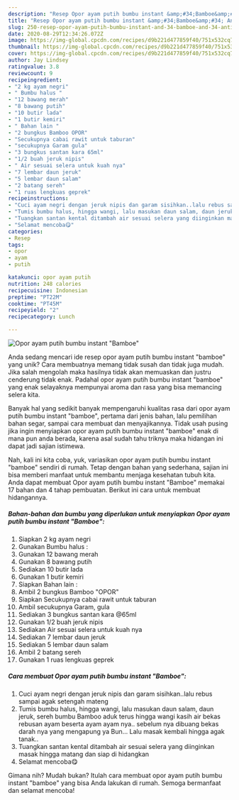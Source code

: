 ```yaml
---
description: "Resep Opor ayam putih bumbu instant &amp;#34;Bamboe&amp;#34; Anti Gagal"
title: "Resep Opor ayam putih bumbu instant &amp;#34;Bamboe&amp;#34; Anti Gagal"
slug: 250-resep-opor-ayam-putih-bumbu-instant-and-34-bamboe-and-34-anti-gagal
date: 2020-08-29T12:34:26.072Z
image: https://img-global.cpcdn.com/recipes/d9b221d477859f40/751x532cq70/opor-ayam-putih-bumbu-instant-bamboe-foto-resep-utama.jpg
thumbnail: https://img-global.cpcdn.com/recipes/d9b221d477859f40/751x532cq70/opor-ayam-putih-bumbu-instant-bamboe-foto-resep-utama.jpg
cover: https://img-global.cpcdn.com/recipes/d9b221d477859f40/751x532cq70/opor-ayam-putih-bumbu-instant-bamboe-foto-resep-utama.jpg
author: Jay Lindsey
ratingvalue: 3.8
reviewcount: 9
recipeingredient:
- "2 kg ayam negri"
- " Bumbu halus "
- "12 bawang merah"
- "8 bawang putih"
- "10 butir lada"
- "1 butir kemiri"
- " Bahan lain "
- "2 bungkus Bamboo OPOR"
- "Secukupnya cabai rawit untuk taburan"
- "secukupnya Garam gula"
- "3 bungkus santan kara 65ml"
- "1/2 buah jeruk nipis"
- " Air sesuai selera untuk kuah nya"
- "7 lembar daun jeruk"
- "5 lembar daun salam"
- "2 batang sereh"
- "1 ruas lengkuas geprek"
recipeinstructions:
- "Cuci ayam negri dengan jeruk nipis dan garam sisihkan..lalu rebus sampai agak setengah mateng"
- "Tumis bumbu halus, hingga wangi, lalu masukan daun salam, daun jeruk, sereh bumbu Bamboo aduk terus hingga wangi kasih air bekas rebusan ayam beserta ayam ayam nya.. sebelum nya dibuang bekas darah nya yang mengapung ya Bun... Lalu masak kembali hingga agak tanak.."
- "Tuangkan santan kental ditambah air sesuai selera yang diinginkan masak hingga matang dan siap di hidangkan"
- "Selamat mencoba😋"
categories:
- Resep
tags:
- opor
- ayam
- putih

katakunci: opor ayam putih 
nutrition: 248 calories
recipecuisine: Indonesian
preptime: "PT22M"
cooktime: "PT45M"
recipeyield: "2"
recipecategory: Lunch

---
```



![Opor ayam putih bumbu instant &#34;Bamboe&#34;](https://img-global.cpcdn.com/recipes/d9b221d477859f40/751x532cq70/opor-ayam-putih-bumbu-instant-bamboe-foto-resep-utama.jpg)

Anda sedang mencari ide resep opor ayam putih bumbu instant &#34;bamboe&#34; yang unik? Cara membuatnya memang tidak susah dan tidak juga mudah. Jika salah mengolah maka hasilnya tidak akan memuaskan dan justru cenderung tidak enak. Padahal opor ayam putih bumbu instant &#34;bamboe&#34; yang enak selayaknya mempunyai aroma dan rasa yang bisa memancing selera kita.

Banyak hal yang sedikit banyak mempengaruhi kualitas rasa dari opor ayam putih bumbu instant &#34;bamboe&#34;, pertama dari jenis bahan, lalu pemilihan bahan segar, sampai cara membuat dan menyajikannya. Tidak usah pusing jika ingin menyiapkan opor ayam putih bumbu instant &#34;bamboe&#34; enak di mana pun anda berada, karena asal sudah tahu triknya maka hidangan ini dapat jadi sajian istimewa.




Nah, kali ini kita coba, yuk, variasikan opor ayam putih bumbu instant &#34;bamboe&#34; sendiri di rumah. Tetap dengan bahan yang sederhana, sajian ini bisa memberi manfaat untuk membantu menjaga kesehatan tubuh kita. Anda dapat membuat Opor ayam putih bumbu instant &#34;Bamboe&#34; memakai 17 bahan dan 4 tahap pembuatan. Berikut ini cara untuk membuat hidangannya.

<!--inarticleads1-->

##### Bahan-bahan dan bumbu yang diperlukan untuk menyiapkan Opor ayam putih bumbu instant &#34;Bamboe&#34;:

1. Siapkan 2 kg ayam negri
1. Gunakan  Bumbu halus :
1. Gunakan 12 bawang merah
1. Gunakan 8 bawang putih
1. Sediakan 10 butir lada
1. Gunakan 1 butir kemiri
1. Siapkan  Bahan lain :
1. Ambil 2 bungkus Bamboo &#34;OPOR&#34;
1. Siapkan Secukupnya cabai rawit untuk taburan
1. Ambil secukupnya Garam, gula
1. Sediakan 3 bungkus santan kara @65ml
1. Gunakan 1/2 buah jeruk nipis
1. Sediakan  Air sesuai selera untuk kuah nya
1. Sediakan 7 lembar daun jeruk
1. Sediakan 5 lembar daun salam
1. Ambil 2 batang sereh
1. Gunakan 1 ruas lengkuas geprek




<!--inarticleads2-->

##### Cara membuat Opor ayam putih bumbu instant &#34;Bamboe&#34;:

1. Cuci ayam negri dengan jeruk nipis dan garam sisihkan..lalu rebus sampai agak setengah mateng
1. Tumis bumbu halus, hingga wangi, lalu masukan daun salam, daun jeruk, sereh bumbu Bamboo aduk terus hingga wangi kasih air bekas rebusan ayam beserta ayam ayam nya.. sebelum nya dibuang bekas darah nya yang mengapung ya Bun... Lalu masak kembali hingga agak tanak..
1. Tuangkan santan kental ditambah air sesuai selera yang diinginkan masak hingga matang dan siap di hidangkan
1. Selamat mencoba😋




Gimana nih? Mudah bukan? Itulah cara membuat opor ayam putih bumbu instant &#34;bamboe&#34; yang bisa Anda lakukan di rumah. Semoga bermanfaat dan selamat mencoba!
